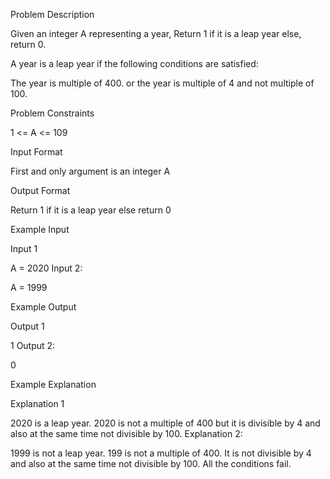 Problem Description

Given an integer A representing a year, Return 1 if it is a leap year else, return 0.

A year is a leap year if the following conditions are satisfied:

The year is multiple of 400.
or the year is multiple of 4 and not multiple of 100.

Problem Constraints

1 <= A <= 109



Input Format

First and only argument is an integer A



Output Format

Return 1 if it is a leap year else return 0



Example Input

Input 1

 A = 2020
Input 2:

 A = 1999


Example Output

Output 1

 1
Output 2:

 0


Example Explanation

Explanation 1

 2020 is a leap year. 
 2020 is not a multiple of 400 but it is divisible by 4 and also at the same time not divisible by 100.
Explanation 2:

 1999 is not a leap year.
 199 is not a multiple of 400. It is not divisible by 4 and also at the same time not divisible by 100.
 All the conditions fail.